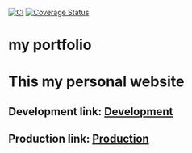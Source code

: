 [![CI](https://github.com/Abdulkeza/my-front-end/actions/workflows/github-actions-demo.yml/badge.svg)](https://github.com/Abdulkeza/my-front-end/actions/workflows/github-actions-demo.yml)
[![Coverage Status](https://coveralls.io/repos/github/Abdulkeza/my-front-end/badge.svg?branch=Setup-continuous-integration)](https://coveralls.io/github/Abdulkeza/my-front-end?branch=develop)

# my portfolio

# This my personal website

## Development link: [Development](https://keza-code-dev.herokuapp.com/)

## Production link: [Production](https://keza-code.herokuapp.com/)
